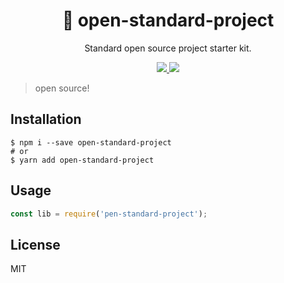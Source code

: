 <h1 align="center">
🏃 open-standard-project
</h1>
<p align="center">
Standard open source project starter kit.
</p>

<p align="center">
   <a href="https://github.com/amazingandyyy/open-standard-project/blob/master/LICENSE">
      <img src="https://img.shields.io/badge/License-MIT-green.svg" />
   </a>
   <a href="https://circleci.com/gh/amazingandyyy/open-standard-project">
      <img src="https://circleci.com/gh/amazingandyyy/open-standard-project.svg?style=svg" />
   </a>
</p>

> open source!


## Installation

```shell
$ npm i --save open-standard-project
# or
$ yarn add open-standard-project
```

## Usage

```javascript
const lib = require('pen-standard-project');

```

## License

MIT
